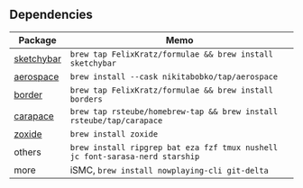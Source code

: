 ## Dependencies

| Package                                                                 | Memo                                                                         |
|-------------------------------------------------------------------------|------------------------------------------------------------------------------|
| [sketchybar](https://github.com/FelixKratz/SketchyBar)                  | `brew tap FelixKratz/formulae && brew install sketchybar`                    |
| [aerospace](https://nikitabobko.github.io/AeroSpace/guide#installation) | `brew install --cask nikitabobko/tap/aerospace`                              |
| [border](https://github.com/FelixKratz/JankyBorders)                    | `brew tap FelixKratz/formulae && brew install borders`                       |
| [carapace](https://carapace-sh.github.io/carapace-bin/setup.html)       | `brew tap rsteube/homebrew-tap && brew install rsteube/tap/carapace`         |
| [zoxide](https://github.com/ajeetdsouza/zoxide)                         | `brew install zoxide`                                                        |
| others                                                                  | `brew install ripgrep bat eza fzf tmux nushell jc font-sarasa-nerd starship` |
| more                                                                    | iSMC, `brew install nowplaying-cli git-delta`                                |
